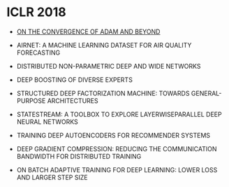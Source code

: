 
# ICLR 2018

* [ON THE CONVERGENCE OF ADAM AND BEYOND](https://openreview.net/pdf?id=ryQu7f-RZ)

* AIRNET: A MACHINE LEARNING DATASET FOR AIR QUALITY FORECASTING

* DISTRIBUTED NON-PARAMETRIC DEEP AND WIDE NETWORKS

* DEEP BOOSTING OF DIVERSE EXPERTS

* STRUCTURED DEEP FACTORIZATION MACHINE: TOWARDS GENERAL-PURPOSE ARCHITECTURES

* STATESTREAM: A TOOLBOX TO EXPLORE LAYERWISEPARALLEL DEEP NEURAL NETWORKS

* TRAINING DEEP AUTOENCODERS FOR RECOMMENDER SYSTEMS

* DEEP GRADIENT COMPRESSION: REDUCING THE COMMUNICATION BANDWIDTH FOR DISTRIBUTED TRAINING

* ON BATCH ADAPTIVE TRAINING FOR DEEP LEARNING: LOWER LOSS AND LARGER STEP SIZE
